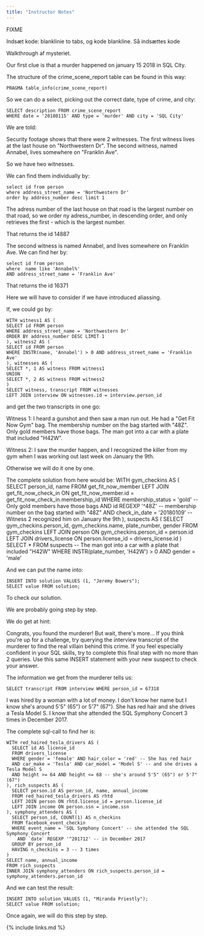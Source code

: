 ```yaml
---
title: "Instructor Notes"
---
```

FIXME

Indsæt kode: 
blanklinie
to tabs, og kode
blankline. Så indsættes kode

Walkthrough af mysteriet.

Our first clue is that a murder happened on january 15 2018 in SQL City.

The structure of the crime_scene_report table can be found in this way:

    PRAGMA table_info(crime_scene_report)

So we can do a select, picking out the correct date, type of crime, and city:

    SELECT description FROM crime_scene_report
    WHERE date = '20180115' AND type = 'murder' AND city = 'SQL City'

We are told:

Security footage shows that there were 2 witnesses. The first witness lives at the last house on "Northwestern Dr". The second witness, named Annabel, lives somewhere on "Franklin Ave".

So we have two witnesses.

We can find them individually by:

    select id from person
    where address_street_name = 'Northwestern Dr'
    order by address_number desc limit 1

The adress number of the last house on that road is the largest number on 
that road, so we order ny adress_number, in descending order, and only retrieves 
the first - which is the largest number.

That returns the id 14887

The second witness is named Annabel, and lives somewhere on Franklin Ave. 
We can find her by:

    select id from person
    where  name like 'Annabel%' 
    AND address_street_name = 'Franklin Ave'

That returns the id 16371

Here we will have to consider if we have introduced aliassing.

If, we could go by:

    WITH witness1 AS (
    SELECT id FROM person
    WHERE address_street_name = 'Northwestern Dr'
    ORDER BY address_number DESC LIMIT 1
    ), witness2 AS (
    SELECT id FROM person
    WHERE INSTR(name, 'Annabel') > 0 AND address_street_name = 'Franklin Ave'
    ), witnesses AS (
    SELECT *, 1 AS witness FROM witness1
    UNION
    SELECT *, 2 AS witness FROM witness2
    )
    SELECT witness, transcript FROM witnesses
    LEFT JOIN interview ON witnesses.id = interview.person_id

and get the two transcripts in one go:

Witness 1: 
I heard a gunshot and then saw a man run out. He had a "Get Fit Now Gym" bag. The membership number on the bag started with "48Z". Only gold members have those bags. The man got into a car with a plate that included "H42W".

Witness 2:
I saw the murder happen, and I recognized the killer from my gym when I was working out last week on January the 9th.


Otherwise we will do it one by one.


The complete solution from here would be:
    WITH gym_checkins AS (
      SELECT person_id, name
      FROM get_fit_now_member
      LEFT JOIN get_fit_now_check_in ON get_fit_now_member.id = get_fit_now_check_in.membership_id
      WHERE membership_status = 'gold' -- Only gold members have those bags
        AND id REGEXP '^48Z' -- membership number on the bag started with "48Z"
        AND check_in_date = '20180109' -- Witness 2 recognized him on January the 9th
    ), suspects AS (
      SELECT gym_checkins.person_id, gym_checkins.name, plate_number, gender
      FROM gym_checkins
      LEFT JOIN person ON gym_checkins.person_id = person.id
      LEFT JOIN drivers_license ON person.license_id = drivers_license.id
    )
    SELECT * FROM suspects -- The man got into a car with a plate that included "H42W"
    WHERE INSTR(plate_number, 'H42W') > 0 AND gender = 'male'

And we can put the name into:

    INSERT INTO solution VALUES (1, "Jeremy Bowers");
    SELECT value FROM solution;

To check our solution.

We are probably going step by step.

We do get at hint:

Congrats, you found the murderer! But wait, there's more... If you think you're up for a challenge, try querying the interview transcript of the murderer to find the real villain behind this crime. If you feel especially confident in your SQL skills, try to complete this final step with no more than 2 queries. Use this same INSERT statement with your new suspect to check your answer.

The information we get from the murderer tells us:

    SELECT transcript FROM interview WHERE person_id = 67318

I was hired by a woman with a lot of money. I don't know her name but I know she's around 5'5" (65") or 5'7" (67"). She has red hair and she drives a Tesla Model S. I know that she attended the SQL Symphony Concert 3 times in December 2017.

The complete sql-call to find her is:

    WITH red_haired_tesla_drivers AS (
      SELECT id AS license_id
      FROM drivers_license
      WHERE gender = 'female' AND hair_color = 'red' -- She has red hair
      AND car_make = 'Tesla' AND car_model = 'Model S' -- and she drives a Tesla Model S
      AND height >= 64 AND height <= 68 -- she's around 5'5" (65") or 5'7" (67")
    ), rich_suspects AS (
      SELECT person.id AS person_id, name, annual_income
      FROM red_haired_tesla_drivers AS rhtd
      LEFT JOIN person ON rhtd.license_id = person.license_id
      LEFT JOIN income ON person.ssn = income.ssn
    ), symphony_attenders AS (
      SELECT person_id, COUNT(1) AS n_checkins
      FROM facebook_event_checkin
      WHERE event_name = 'SQL Symphony Concert' -- she attended the SQL Symphony Concert
        AND `date` REGEXP '^201712' -- in December 2017
      GROUP BY person_id
      HAVING n_checkins = 3 -- 3 times
    )
    SELECT name, annual_income
    FROM rich_suspects
    INNER JOIN symphony_attenders ON rich_suspects.person_id = symphony_attenders.person_id

And we can test the result:

    INSERT INTO solution VALUES (1, "Miranda Priestly");
    SELECT value FROM solution;

Once again, we will do this step by step.

{% include links.md %}
